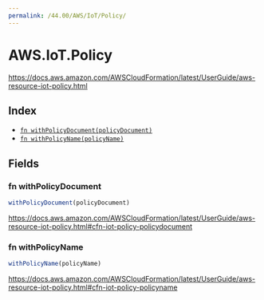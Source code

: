 ```yaml
---
permalink: /44.00/AWS/IoT/Policy/
---
```


# AWS.IoT.Policy

https://docs.aws.amazon.com/AWSCloudFormation/latest/UserGuide/aws-resource-iot-policy.html

## Index

* [`fn withPolicyDocument(policyDocument)`](#fn-withpolicydocument)
* [`fn withPolicyName(policyName)`](#fn-withpolicyname)

## Fields

### fn withPolicyDocument

```ts
withPolicyDocument(policyDocument)
```

https://docs.aws.amazon.com/AWSCloudFormation/latest/UserGuide/aws-resource-iot-policy.html#cfn-iot-policy-policydocument

### fn withPolicyName

```ts
withPolicyName(policyName)
```

https://docs.aws.amazon.com/AWSCloudFormation/latest/UserGuide/aws-resource-iot-policy.html#cfn-iot-policy-policyname